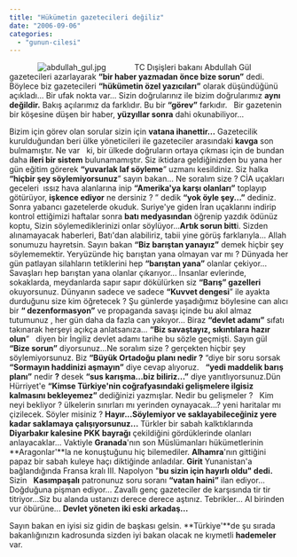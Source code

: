 ```yaml
---
title: "Hükümetin gazetecileri değiliz"
date: "2006-09-06"
categories: 
  - "gunun-cilesi"
---
```


             ![abdullah_gul.jpg](/uploads/2006/09/abdullah_gul.jpg)             TC Dışişleri bakanı Abdullah Gül gazetecileri azarlayarak **“bir haber yazmadan önce bize sorun”** dedi. Böylece biz gazetecileri **“hükümetin özel yazıcıları”** olarak düşündüğünü açıkladı... Bir ufak nokta var... Sizin doğrularınız ile bizim doğrularımız **aynı değildir.** Bakış açılarımız da farklıdır. Bu bir **“görev”** farkıdır.   Bir gazetenin bir köşesine düşen bir haber, **yüzyıllar sonra** dahi okunabiliyor...

Bizim için görev olan sorular sizin için **vatana ihanettir...** Gazetecilik kurulduğundan beri ülke yöneticileri ile gazeteciler arasındaki **kavga** son bulmamıştır. Ne var   ki, bir ülkede doğruların ortaya çıkması için de bundan daha **ileri bir sistem** bulunamamıştır. Siz iktidara geldiğinizden bu yana her gün eğitim görerek **“yuvarlak laf söyleme**” uzmanı kesildiniz. Siz halka **“hiçbir şey söylemiyorsunuz**” sayın bakan... Ne soralım size ? CİA uçakları geceleri  ıssız hava alanlarına inip **“Amerika'ya karşı olanları”** toplayıp götürüyor, **işkence ediyor** ne dersiniz ? ” dedik **“yok öyle şey...”** dediniz. Sonra yabancı gazetelerde okuduk. Suriye'ye giden İran uçaklarını indirip kontrol ettiğimizi haftalar sonra **batı medyasından** öğrenip yazdık ödünüz koptu, Sizin söylemediklerinizi onlar söylüyor...**Artık sorun bitt**i. Sizden alınamayacak haberleri, Batı'dan alabiliriz, tabii yine görüş farklarıyla... Allah sonumuzu hayretsin. Sayın bakan **“Biz barıştan yanayız”** demek hiçbir şey söylememektir. Yeryüzünde hiç barıştan yana olmayan var mı ? Dünyada her gün patlayan silahların tetiklerini hep **“barıştan yana”** olanlar çekiyor... Savaşları hep barıştan yana olanlar çıkarıyor... İnsanlar evlerinde, sokaklarda, meydanlarda sapır sapır dökülürken siz **“Barış” gazelleri** okuyorsunuz. Dünyanın sadece ve sadece **“Kuvvet dengesi**” ile ayakta durduğunu size kim öğretecek ? Şu günlerde yaşadığımız böylesine can alıcı bir **“ dezenformasyon”** ve propaganda savaşı içinde bu akıl almaz tutumunuz , her gün daha da fazla can yakıyor... Biraz **“devlet adamı”** sıfatı takınarak herşeyi açıkça anlatsanıza... **“Biz savaştayız, sıkıntılara hazır olun**”   diyen bir İngiliz devlet adamı tarihe bu sözle geçmişti. Sayın gül **“Bize sorun”** diyorsunuz...Ne soralım size ? gerçekten hiçbir şey söylemiyorsunuz. Biz **“Büyük Ortadoğu planı nedir ?** “diye bir soru sorsak **“Sormayın haddinizi aşmayın”** diye cevap alıyoruz.   **“yedi maddelik barış planı”** nedir **?** desek **“sus karışma...biz biliriz...”** diye yanıtlıyorsunuz.Dün Hürriyet'e **“Kimse Türkiye'nin coğrafyasındaki gelişmelere ilgisiz kalmasını bekleyemez”** dediğinizi yazmışlar. Nedir bu gelişmeler ?   Kim neyi bekliyor ? ülkelerin sınırları mı yerinden oynayacak...? yeni haritalar mı çizilecek. Söyler misiniz ? **Hayır...Söylemiyor ve saklayabileceğiniz yere kadar saklamaya çalışıyorsunuz...** Türkler bir sabah kalktıklarında **Diyarbakır kalesine PKK bayrağı** çekildiğini gördüklerinde olanları anlayacaklar... Vaktiyle **Granada**'nın son Müslümanları hükümetlerinin **Aragonlar'**la ne konuştuğunu hiç bilemediler. **Alhamra**'nın gittiğini papaz bir sabah kuleye haçı diktiğinde anladılar. **Girit** Yunanistan'a bağlandığında Fransa kralı III. Napolyon "**bu sizin için hayırlı oldu" dedi.** Sizin   **Kasımpaşalı** patronunuz soru soranı **“vatan haini”** ilan ediyor... Doğduğuna pişman ediyor... Zavallı genç gazeteciler de karşısında tir tir titriyor...Siz bu alanda ustanızı derece derece aştınız. Tebrikler... Al birinden vur öbürüne... **Devlet yöneten iki eski arkadaş...**

Sayın bakan en iyisi siz gidin de başkası gelsin. **Türkiye'**de şu sırada bakanlığınızın kadrosunda sizden iyi bakan olacak ne kıymetli **hademeler** var.

